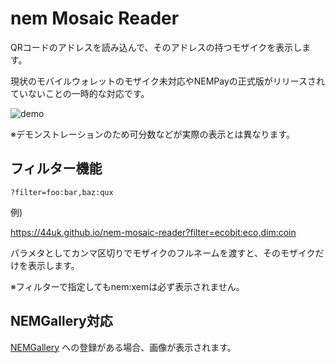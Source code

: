 # nem Mosaic Reader

QRコードのアドレスを読み込んで、そのアドレスの持つモザイクを表示します。

現状のモバイルウォレットのモザイク未対応やNEMPayの正式版がリリースされていないことの一時的な対応です。

![demo](https://user-images.githubusercontent.com/370508/33385463-09d0b180-d56c-11e7-99ee-21257cc105d8.gif)

※デモンストレーションのため可分数などが実際の表示とは異なります。


## フィルター機能

```
?filter=foo:bar,baz:qux
```

例)

https://44uk.github.io/nem-mosaic-reader?filter=ecobit:eco,dim:coin

パラメタとしてカンマ区切りでモザイクのフルネームを渡すと、そのモザイクだけを表示します。

※フィルターで指定してもnem:xemは必ず表示されません。


## NEMGallery対応

[NEMGallery](http://xembook.net/nemgallery.html) への登録がある場合、画像が表示されます。
